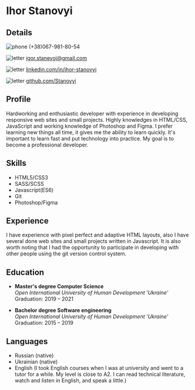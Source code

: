 # Ihor Stanovyi

## Details
![phone](https://i.ibb.co/TLhCHWd/iconmonstr-phone-3-12.png)
(+38)067-981-80-54

![letter](https://i.ibb.co/1qW2kZ7/iconmonstr-email-9-12.png)
igor.stanevoj@gmail.com

![letter](https://i.ibb.co/RvMPx41/iconmonstr-linkedin-3-12.png)
[linkedin.com/in/ihor-stanovyi](www.linkedin.com/in/ihor-stanovyi)

![letter](https://i.ibb.co/7gRhj71/iconmonstr-github-1-12.png)
[github.com/Stanovyi](https://github.com/Stanovyi) 

## Profile
Hardworking and enthusiastic developer with experience in developing responsive web sites and small projects. Highly knowledges in HTML/CSS, JavaScript and working knowledge of Photoshop and Figma. I prefer learning new things all time, it gives me the ability to learn quickly. It's important to learn fast and put technology into practice. My goal is to become a professional developer.

## Skills
* HTML5/CSS3
* SASS/SCSS
* Javascript(ES6)
* Git
* Photoshop/Figma

## Experience
I have experience with pixel perfect and adaptive HTML layouts, also I have several done web sites and small projects written in Javascript. It is also worth noting that I had the opportunity to participate in developing with other people using the git version control system.
  
## Education  
  * **Master's degree Computer Science**\
  *Open International University of Human Development 'Ukraine'*\
  Graduation: 2019 – 2021
 
  * **Bachelor degree Software engineering**\
  *Open International University of Human Development 'Ukraine'*\
  Graduation: 2015 – 2019
  
## Languages
* Russian (native)
* Ukrainian (native)
* English (I took English courses when I was at university and went to a tutor for a while. My level is close to A2. I can read technical literature, watch and listen in English, and speak a little.)